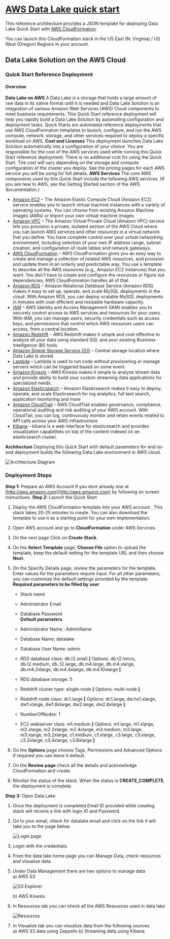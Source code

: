 # [AWS Data Lake quick start](https://console.aws.amazon.com/cloudformation/home?region=us-east-1#/stacks/new?stackName=CWDLQuickstart&templateURL=https://s3-us-west-2.amazonaws.com/akshaypatil/aws-datalake/aws-datalake-qs.template)

This reference architecture provides a JSON template for deploying Data Lake Quick Start with [AWS CloudFormation](https://aws.amazon.com/cloudformation/).

You can launch this CloudFormation stack in the US East (N. Virginia) / US West (Oregon) Regions in your account.

## Data Lake Solution on the AWS Cloud

### Quick Start Reference Deployment

#### **Overview**

**Data Lake on AWS** A Data Lake is a storage that holds a large amount of raw data in its native format until it is needed and Data Lake Solution is an integration of various Amazon Web Services (AWS) Cloud components to meet business requirements. This Quick Start reference deployment will help you rapidly build a Data Lake Solution by automating configuration and deployment tasks. [](https://aws.amazon.com/quickstart/)Quick Starts are automated reference deployments that use AWS CloudFormation templates to launch, configure, and run the AWS compute, network, storage, and other services required to deploy a specific workload on AWS. **Cost and Licenses** This deployment launches Data Lake Solution automatically into a configuration of your choice. You are responsible for the cost of the AWS services used while running this Quick Start reference deployment. There is no additional cost for using the Quick Start. The cost will vary depending on the storage and compute configuration of the cluster you deploy. See the pricing pages for each AWS service you will be using for full details. **AWS Services** The core AWS components used by this Quick Start include the following AWS services. (If you are new to AWS, see the Getting Started section of the AWS documentation.)

*   [Amazon EC2](https://aws.amazon.com/documentation/ec2/) – The Amazon Elastic Compute Cloud (Amazon EC2) service enables you to launch virtual machine instances with a variety of operating systems. You can choose from existing Amazon Machine Images (AMIs) or import your own virtual machine images
*   [Amazon VPC](https://aws.amazon.com/documentation/vpc/) – The Amazon Virtual Private Cloud (Amazon VPC) service lets you provision a private, isolated section of the AWS Cloud where you can launch AWS services and other resources in a virtual network that you define. You have complete control over your virtual networking environment, including selection of your own IP address range, subnet creation, and configuration of route tables and network gateways.
*   [AWS CloudFormation](https://aws.amazon.com/documentation/cloudformation/) – AWS CloudFormation gives you an easy way to create and manage a collection of related AWS resources, and provision and update them in an orderly and predictable way. You use a template to describe all the AWS resources (e.g., Amazon EC2 instances) that you want. You don't have to create and configure the resources or figure out dependencies; AWS CloudFormation handles all of that.
*   [Amazon RDS](https://aws.amazon.com/documentation/rds/) – Amazon Relational Database Service (Amazon RDS) makes it easy to set up, operate, and scale MySQL deployments in the cloud. With Amazon RDS, you can deploy scalable MySQL deployments in minutes with cost-efficient and resizable hardware capacity.
*   [IAM](https://aws.amazon.com/documentation/iam/) – AWS Identity and Access Management (IAM) enables you to securely control access to AWS services and resources for your users. With IAM, you can manage users, security credentials such as access keys, and permissions that control which AWS resources users can access, from a central location.
*   [Amazon Redshift](#) – AWS Redshift makes it simple and cost-effective to analyze all your data using standard SQL and your existing Business Intelligence (BI) tools.
*   [Amazon Simple Storage Service (S3)](#) – Central storage location where Data Lake is stored
*   [Lambda](#) – Lambda is used to run code without provisioning or manage servers which can be triggered based on some event.
*   [Amazon Kinesis](#) – AWS Kinesis makes it simple to analyze stream data and provide ability to build your custom streaming data applications for specialized needs.
*   [Amazon Elasticsearch](#) – Amazon Elasticsearch makes it easy to deploy, operate, and scale Elasticsearch for log analytics, full text search, application monitoring and more
*   [Amazon CloudTrail](#) – AWS CloudTrail enables governance, compliance, operational auditing and risk auditing of your AWS account. With CloudTail, you can log, continuously monitor and retain events related to API calls across your AWS infrastructure.
*   [Kibana](#) – kibana is a web interface for elasticsearch and provides visualization capabilities on top of the content indexed on an elasticsearch cluster.

**Architecture** Deploying this Quick Start with default parameters for end-to-end deployment builds the following Data Lake environment in AWS cloud. 

![Architecture Diagram](/images/aws-dl-qs-arch.jpg "Architecture Diagram")

### **Deployment Steps**

**Step 1:** Prepare an AWS Account If you dont already one at [http://aws.amazon.com](http://aws.amazon.com) by following on screen instructions. **Step 2:** Launch the Quick Start

1.  Deploy the AWS CloudFormation template into your AWS account <stack link="">. This stack takes 20-25 minutes to create. You can also download the template to use it as a starting point for your own implementation.</stack>
2.  Open AWS account and go to **CloudFormation** under AWS Services.
3.  On the next page Click on **Create Stack**.
4.  On the **Select Template** page, **Choose File** option to upload the template, keep the default setting for the template URL and then choose **Next**.
5.  On the Specify Details page, review the parameters for the template. Enter values for the parameters require input. For all other parameters, you can customize the default settings provided by the template.  
    **Required parameters to be filled by user**  

    *   Stack name
    *   Administrator Email
    *   Database Password  
    **Default parameters**  

    *   Administrator Name : AdminName
    *   Database Name: datalake
    *   Database User Name: admin
    *   RDS database class: db.t2.small **[** Options: db.t2.micro, db.t2.medium, db..t2.large, db.m4.large, db.m4.xlarge, db.m4.2xlarge, db.m4.4xlarge, db.m4.10xlarge **]**
    *   RDS database storage: 5
    *   Redshift cluster type: single-node **[** Options: multi-node **]**
    *   Redshift node class: dc1.large **[** Options: dc1.large, dw.hs1.xlarge, dw1.xlarge, dw1.8xlarge, dw2.large, dw2.8xlarge **]**
    *   NumberOfNodes: 1
    *   EC2 webserver class: m1.medium **[** Options: m1.large, m1.xlarge, m2.xlarge, m2.2xlarge, m2.4xlarge, m3.medium, m3.large, m3.xlarge, m3.2xlarge, c1.medium, c1.xlarge, c3.large, c3.xlarge, c3.2xlarge, c3.4xlarge, c3.8xlarge **]**
6.  On the **Options** page choose Tags, Permissions and Advanced Options if required you can leave it default.
7.  On the **Review page** check all the details and acknowledge CloudFormation and create.
8.  Monitor the status of the stack. When the status is **CREATE_COMPLETE**, the deployment is complete.

**Step 3:** Open Data Lake

1.  Once the deployment is completed Email ID provided while creating stack will receive a link with login ID and Password.
2.  Go to your email, check for datalake email and click on the link it will take you to the page below.  

    ![Login page](/images/aws-qs-dl-login.png "Login page")
    
3.  Login with the credentials.
4.  From the data lake home page you can Manage Data, check resources and visualize data.
5.  Under Data Management there are two options to manage data  
    a) AWS S3  
    
    ![S3 Explorer](/images/aws-qs-dl-s3-explorer.png "S3 Explorer")  
    
    b) AWS Kinesis
6.  In Resources tab you can check all the AWS Resources used in data lake  

    ![Resources](/images/aws-qs-dl-resources.png "Resources")
    
7.  In Visualize tab you can visualize data from the following sources  
    a) AWS S3 data using Zeppelin b) Streaming data using Kibana
